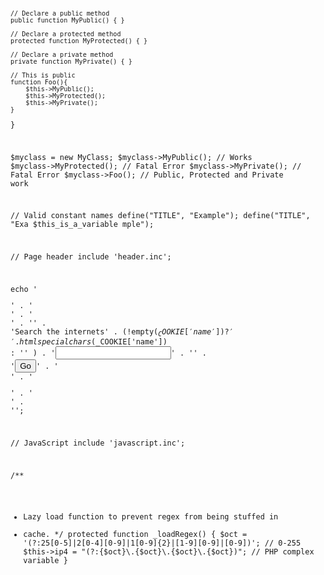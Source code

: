 <code name="php">
<?php
/**
 * Define MyClass
 */
class MyClass{
    // Declare a public constructor
    public function __construct() { }

    // Declare a public method
    public function MyPublic() { }

    // Declare a protected method
    protected function MyProtected() { }

    // Declare a private method
    private function MyPrivate() { }

    // This is public
    function Foo(){
        $this->MyPublic();
        $this->MyProtected();
        $this->MyPrivate();
    }
}

$myclass = new MyClass;
$myclass->MyPublic(); // Works
$myclass->MyProtected(); // Fatal Error
$myclass->MyPrivate(); // Fatal Error
$myclass->Foo(); // Public, Protected and Private work

// Valid constant names
define("TITLE", "Example");
define("TITLE", "Exa $this_is_a_variable mple");

// Page header
include 'header.inc';

echo
    '<div>' .
        '<form action="/">' .
            '<div>' .
                '<label for="q">' .
                    'Search the internets' .
                    (!empty($_COOKIE['name']) ?
                        ' ' . htmlspecialchars($_COOKIE['name']) : ''
                    ) .
                    '<input id="q" name="q" type="text" value="" />' .
                '</label>' .
                '<input type="submit" value="Go" />' .
            '</div>' .
        '</form>' .
    '</div>' .
    '';

// JavaScript
include 'javascript.inc';

/**
 * Lazy load function to prevent regex from being stuffed in
 * cache.
 */
protected function _loadRegex() {
    $oct = '(?:25[0-5]|2[0-4][0-9]|1[0-9]{2}|[1-9][0-9]|[0-9])'; // 0-255
    $this->ip4 = "(?:{$oct}\\.{$oct}\\.{$oct}\\.{$oct})"; // PHP complex variable
}
</code>